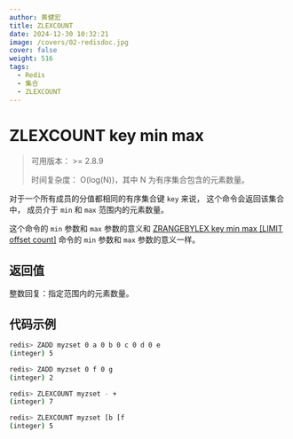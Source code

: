 ```yaml
---
author: 黄健宏
title: ZLEXCOUNT
date: 2024-12-30 10:32:21
image: /covers/02-redisdoc.jpg
cover: false
weight: 516
tags:
  - Redis
  - 集合
  - ZLEXCOUNT
---
```


# ZLEXCOUNT key min max

> 可用版本： >= 2.8.9
> 
> 时间复杂度： O(log(N))，其中 N 为有序集合包含的元素数量。

对于一个所有成员的分值都相同的有序集合键 `key` 来说， 这个命令会返回该集合中， 成员介于 `min` 和 `max` 范围内的元素数量。

这个命令的 `min` 参数和 `max` 参数的意义和 [ZRANGEBYLEX key min max [LIMIT offset count]](../../05-zset/15-ZRANGEBYLEX) 命令的 `min` 参数和 `max` 参数的意义一样。

## 返回值

整数回复：指定范围内的元素数量。

## 代码示例

```bash
redis> ZADD myzset 0 a 0 b 0 c 0 d 0 e
(integer) 5

redis> ZADD myzset 0 f 0 g
(integer) 2

redis> ZLEXCOUNT myzset - +
(integer) 7

redis> ZLEXCOUNT myzset [b [f
(integer) 5
```
